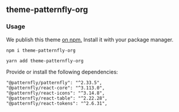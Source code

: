 ## theme-patternfly-org


### Usage

We publish this theme [on npm.](https://www.npmjs.com/package/theme-patternfly-org) Install it with your package manager.

`npm i theme-patternfly-org`

`yarn add theme-patternfly-org`

Provide or install the following dependencies:
```
"@patternfly/patternfly": "^2.33.5",
"@patternfly/react-core": "^3.113.0",
"@patternfly/react-icons": "^3.14.8",
"@patternfly/react-table": "^2.22.28",
"@patternfly/react-tokens": "^2.6.31",
```
